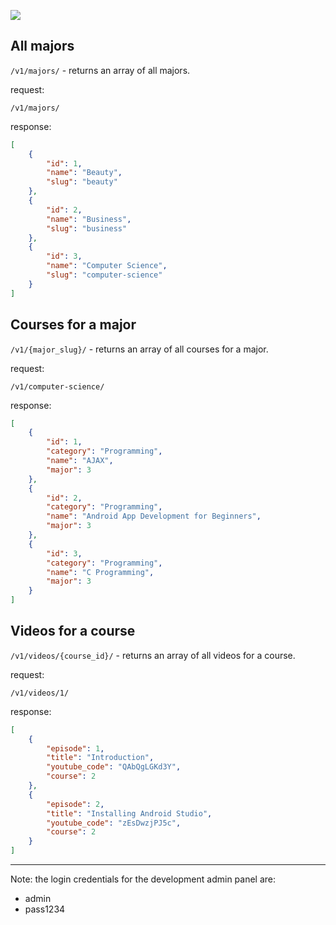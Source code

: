 ![](http://i.imgur.com/w9HxHbI.png)


## All majors

`/v1/majors/` - returns an array of all majors.

request:
```
/v1/majors/
```

response:
```json
[
    {
        "id": 1,
        "name": "Beauty",
        "slug": "beauty"
    },
    {
        "id": 2,
        "name": "Business",
        "slug": "business"
    },
    {
        "id": 3,
        "name": "Computer Science",
        "slug": "computer-science"
    }
]
```


## Courses for a major

`/v1/{major_slug}/` - returns an array of all courses for a major.

request:
```
/v1/computer-science/
```

response:
```json
[
    {
        "id": 1,
        "category": "Programming",
        "name": "AJAX",
        "major": 3
    },
    {
        "id": 2,
        "category": "Programming",
        "name": "Android App Development for Beginners",
        "major": 3
    },
    {
        "id": 3,
        "category": "Programming",
        "name": "C Programming",
        "major": 3
    }
]
```


## Videos for a course

`/v1/videos/{course_id}/` - returns an array of all videos for a course.

request:
```
/v1/videos/1/
```

response:
```json
[
    {
        "episode": 1,
        "title": "Introduction",
        "youtube_code": "QAbQgLGKd3Y",
        "course": 2
    },
    {
        "episode": 2,
        "title": "Installing Android Studio",
        "youtube_code": "zEsDwzjPJ5c",
        "course": 2
    }
]
```

***

Note: the login credentials for the development admin panel are:

- admin
- pass1234
